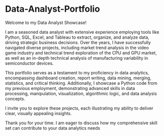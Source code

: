 # Data-Analyst-Portfolio

Welcome to my Data Analyst Showcase!

I am a seasoned data analyst with extensive experience employing tools like Python, SQL, Excel, and Tableau to extract, organize, and analyze data, driving strategic business decisions. Over the years, I have successfully navigated diverse projects, including market trend analysis in the video game industry and technical trend exploration of the CPU and GPU market, as well as an in-depth technical analysis of manufacturing variability in semiconductor devices.

This portfolio serves as a testament to my proficiency in data analytics, encompassing dashboard creation, report writing, data mining, merging, statistics, and critical thinking. Additionally, I showcase a Python code from my previous employment, demonstrating advanced skills in data processing, manipulation, visualization, algorithmic logic, and data analysis concepts.

I invite you to explore these projects, each illustrating my ability to deliver clear, visually appealing insights.

Thank you for your time. I am eager to discuss how my comprehensive skill set can contribute to your data analytics needs
